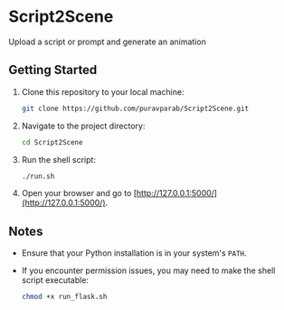 # Script2Scene
Upload a script or prompt and generate an animation

## Getting Started

1. Clone this repository to your local machine:

	```bash
	git clone https://github.com/puravparab/Script2Scene.git
	```

2. Navigate to the project directory:

	```bash
	cd Script2Scene
	```

3. Run the shell script:

	```bash
	./run.sh
	```

4. Open your browser and go to [http://127.0.0.1:5000/](http://127.0.0.1:5000/).

## Notes

- Ensure that your Python installation is in your system's `PATH`.
- If you encounter permission issues, you may need to make the shell script executable:

	```bash
	chmod +x run_flask.sh
	```